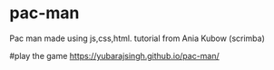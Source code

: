 # pac-man
Pac man made using js,css,html. tutorial from Ania Kubow (scrimba)


#play the game 
<a href="https://yubarajsingh.github.io/pac-man/">https://yubarajsingh.github.io/pac-man/</a>
